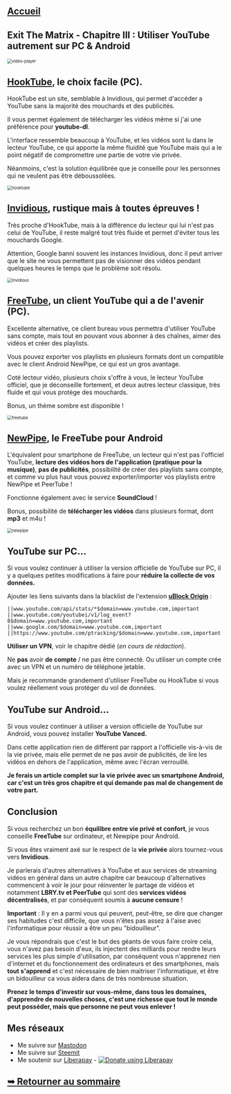 

## [Accueil](https://the-mer0vingian.github.io/exit-the-matrix/)

## Exit The Matrix - Chapitre III : Utiliser YouTube autrement sur PC & Android 

<img src="https://raw.githubusercontent.com/The-Mer0vingian/exit-the-matrix/master/img/video-player.png" alt="video-player" style="zoom: 67%;" />


## [HookTube](https://hooktube.com/), le choix facile (PC).

HookTube est un site, semblable à Invidious, qui permet d'accéder a YouTube sans la majorité des mouchards et des publicités. 

Il vous permet également de télécharger les vidéos même si j'ai une préférence pour **youtube-dl**.

L'interface ressemble beaucoup à YouTube, et les vidéos sont lu dans le lecteur YouTube, ce qui apporte la même fluidité que YouTube mais qui a le point négatif de compromettre une partie de votre vie privée.

Néanmoins, c'est la solution équilibrée que je conseille pour les personnes qui ne veulent pas être déboussolées.

<img src="https://raw.githubusercontent.com/The-Mer0vingian/exit-the-matrix/master/img/hooktube.png" alt="hooktube" style="zoom: 67%;" />

## [Invidious](https://www.invidio.us/), rustique mais à toutes épreuves !

Très proche d'HookTube, mais à la différence du lecteur qui lui n'est pas celui de YouTube, il reste malgré tout très fluide et permet d'éviter tous les mouchards Google.

Attention, Google banni souvent les instances Invidious, donc il peut arriver que le site ne vous permettent pas de visionner des vidéos pendant quelques heures le temps que le problème soit résolu.

<img src="https://raw.githubusercontent.com/The-Mer0vingian/exit-the-matrix/master/img/invidious.png" alt="invidious" style="zoom: 67%;" />

## [FreeTube](https://freetubeapp.io/), un client YouTube qui a de l'avenir (PC).

Excellente alternative, ce client bureau vous  permettra d'utiliser YouTube sans compte, mais tout en pouvant vous  abonner à des chaînes, aimer des vidéos et créer des playlists.

Vous pouvez exporter vos playlists en plusieurs formats dont un compatible avec le client Android NewPipe, ce qui est un gros avantage.

Coté lecteur vidéo, plusieurs choix s'offre à vous, le lecteur YouTube  officiel, que je déconseille fortement, et deux autres lecteur  classique, très fluide et qui vous protège des mouchards.

Bonus, un thème sombre est disponible !

<img src="https://raw.githubusercontent.com/The-Mer0vingian/exit-the-matrix/master/img/FreeTube1.png" alt="freetube" style="zoom: 67%;" />

## [NewPipe](https://newpipe.schabi.org/), le FreeTube pour Android

L'équivalent pour smartphone de FreeTube, un lecteur qui n'est pas l'officiel YouTube, **lecture des vidéos hors de l'application (pratique pour la musique)**, **pas de publicités**, possibilité de créer des playlists sans compte, et comme vu plus haut vous pouvez exporter/importer vos playlists entre NewPipe et PeerTube ! 

Fonctionne également avec le service **SoundCloud** !

Bonus, possibilité de **télécharger les vidéos** dans plusieurs format, dont **mp3** et m4u !

<img src="https://raw.githubusercontent.com/The-Mer0vingian/exit-the-matrix/master/img/newpipe.png" alt="newpipe" style="zoom: 67%;" />




## YouTube sur PC...

Si vous voulez continuer à utiliser la version officielle de YouTube sur PC, il y a quelques petites modifications à faire pour **réduire la collecte de vos données.**

Ajouter les liens suivants dans la blacklist de l'extension [**uBlock Origin**](https://the-mer0vingian.github.io/exit-the-matrix/navigateur-et-extensions) :

```
||www.youtube.com/api/stats/*$domain=www.youtube.com,important
||www.youtube.com/youtubei/v1/log_event?8$domain=www.youtube.com,important
||www.google.com/$domain=www.youtube.com,important
||https://www.youtube.com/ptracking/$domain=www.youtube.com,important
```

**Utiliser un VPN**, voir le chapitre dédié (*en cours de rédaction*).

Ne **pas** avoir **de compte** / ne pas être connecté. Ou utiliser un compte crée avec un VPN et un numéro de téléphone jetable.

Mais je recommande grandement d'utiliser FreeTube ou HookTube si vous voulez réellement vous protéger du vol de données.

## YouTube sur Android...

Si vous voulez continuer à utiliser a version officielle de YouTube sur Android, vous pouvez installer **YouTube Vanced.**

Dans cette application rien de différent par rapport a l'officielle vis-à-vis de la vie privée, mais elle permet de ne pas avoir de publicités, de lire les vidéos en dehors de l'application, même avec l'écran verrouillé. 

**Je ferais un article complet sur la vie privée avec un smartphone Android, car c'est un très gros chapitre et qui demande pas mal de changement de votre part.**

## Conclusion

Si vous recherchez un bon **équilibre entre vie privé et confort**, je vous conseille **FreeTube** sur ordinateur, et Newpipe pour Android.

Si vous êtes vraiment axé sur le respect de la **vie privée** alors tournez-vous vers **Invidious**.

Je parlerais d'autres alternatives à YouTube et aux services de streaming vidéos en général dans un autre chapitre car beaucoup d'alternatives commencent à voir le jour pour réinventer le partage de vidéos et notamment **LBRY.tv et PeerTube** qui sont des **services vidéos décentralisés**, et par conséquent soumis à **aucune censure** !

**Important** : Il y en a parmi vous qui peuvent, peut-être, se dire que changer ses  habitudes c'est difficile, que vous n'êtes pas assez à l'aise avec  l'informatique pour réussir a être un peu "bidouilleur". 

Je vous répondrais que c'est le but des géants de vous faire croire cela,  vous n'avez pas besoin d'eux, ils injectent des milliards pour rendre  leurs services les plus simple d'utilisation, par conséquent vous  n'apprenez rien d'internet et du fonctionnement des ordinateurs et des  smartphones, mais **tout s'apprend** et c'est nécessaire de bien  maitriser l'informatique, et être un bidouilleur ca vous aidera dans de  très nombreuse situation. 

**Prenez le temps d'investir sur vous-même, dans tous les domaines, d'apprendre  de nouvelles choses, c'est une richesse que tout le monde peut posséder, mais que personne ne peut vous enlever !**

## Mes réseaux

 - Me suivre sur <a rel="me" href="https://mastodon.social/@themerovingian">Mastodon</a>
 - Me suivre sur [Steemit](https://steemit.com/@the-merovingian)
 - Me soutenir sur [Liberapay](https://liberapay.com/The-Merovingian) - <script src="https://liberapay.com/The-Merovingian/widgets/button.js"></script>
<noscript><a href="https://liberapay.com/The-Merovingian/donate"><img alt="Donate using Liberapay" src="https://liberapay.com/assets/widgets/donate.svg"></a></noscript>
## [➥ Retourner au sommaire](https://the-mer0vingian.github.io/exit-the-matrix/)
